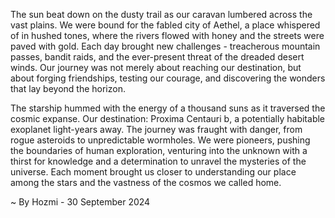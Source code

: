 
The sun beat down on the dusty trail as our caravan lumbered across the vast plains. We were bound for the fabled city of Aethel, a place whispered of in hushed tones, where the rivers flowed with honey and the streets were paved with gold. Each day brought new challenges - treacherous mountain passes, bandit raids, and the ever-present threat of the dreaded desert winds.  Our journey was not merely about reaching our destination, but about forging friendships, testing our courage, and discovering the wonders that lay beyond the horizon.

The starship hummed with the energy of a thousand suns as it traversed the cosmic expanse. Our destination: Proxima Centauri b, a potentially habitable exoplanet light-years away.  The journey was fraught with danger, from rogue asteroids to unpredictable wormholes. We were pioneers, pushing the boundaries of human exploration, venturing into the unknown with a thirst for knowledge and a determination to unravel the mysteries of the universe.  Each moment brought us closer to understanding our place among the stars and the vastness of the cosmos we called home. 

~ By Hozmi - 30 September 2024
